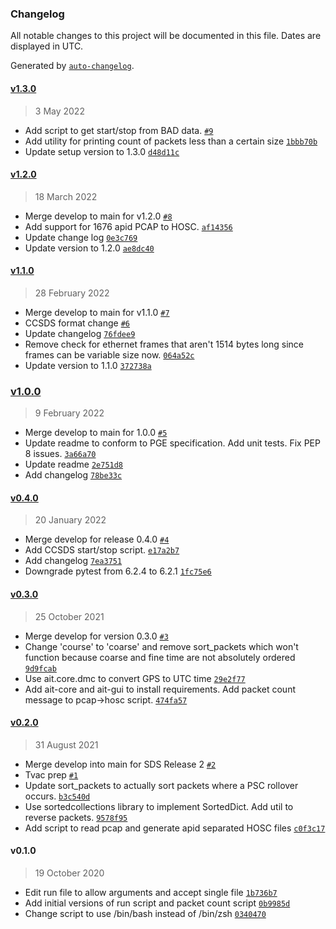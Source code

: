 ### Changelog

All notable changes to this project will be documented in this file. Dates are displayed in UTC.

Generated by [`auto-changelog`](https://github.com/CookPete/auto-changelog).

#### [v1.3.0](https://github.jpl.nasa.gov/emit-sds/emit-sds-l0/compare/v1.2.0...v1.3.0)

> 3 May 2022

- Add script to get start/stop from BAD data. [`#9`](https://github.jpl.nasa.gov/emit-sds/emit-sds-l0/pull/9)
- Add utility for printing count of packets less than a certain size [`1bbb70b`](https://github.jpl.nasa.gov/emit-sds/emit-sds-l0/commit/1bbb70bba490e82292250874a27ef17bb522af71)
- Update setup version to 1.3.0 [`d48d11c`](https://github.jpl.nasa.gov/emit-sds/emit-sds-l0/commit/d48d11cb65d6f73cceb559b61591cf5d6c94b731)

#### [v1.2.0](https://github.jpl.nasa.gov/emit-sds/emit-sds-l0/compare/v1.1.0...v1.2.0)

> 18 March 2022

- Merge develop to main for v1.2.0 [`#8`](https://github.jpl.nasa.gov/emit-sds/emit-sds-l0/pull/8)
- Add support for 1676 apid PCAP to HOSC. [`af14356`](https://github.jpl.nasa.gov/emit-sds/emit-sds-l0/commit/af14356aabc1c323c74f1a0e42a7c4b6fa213e8d)
- Update change log [`0e3c769`](https://github.jpl.nasa.gov/emit-sds/emit-sds-l0/commit/0e3c7698336841d7c36e7b3e3e57ee4c68f6a989)
- Update version to 1.2.0 [`ae8dc40`](https://github.jpl.nasa.gov/emit-sds/emit-sds-l0/commit/ae8dc4073a5ca6673f6e9d50310799288ca038d5)

#### [v1.1.0](https://github.jpl.nasa.gov/emit-sds/emit-sds-l0/compare/v1.0.0...v1.1.0)

> 28 February 2022

- Merge develop to main for v1.1.0 [`#7`](https://github.jpl.nasa.gov/emit-sds/emit-sds-l0/pull/7)
- CCSDS format change [`#6`](https://github.jpl.nasa.gov/emit-sds/emit-sds-l0/pull/6)
- Update changelog [`76fdee9`](https://github.jpl.nasa.gov/emit-sds/emit-sds-l0/commit/76fdee91341615a8efdbb134fee7e19c0ed44a83)
- Remove check for ethernet frames that aren't 1514 bytes long since frames can be variable size now. [`064a52c`](https://github.jpl.nasa.gov/emit-sds/emit-sds-l0/commit/064a52c3c316644ab678f99b4eabeac7fd42b64b)
- Update version to 1.1.0 [`372738a`](https://github.jpl.nasa.gov/emit-sds/emit-sds-l0/commit/372738afa7b9656aded38e2636e7c78a87112687)

### [v1.0.0](https://github.jpl.nasa.gov/emit-sds/emit-sds-l0/compare/v0.4.0...v1.0.0)

> 9 February 2022

- Merge develop to main for 1.0.0 [`#5`](https://github.jpl.nasa.gov/emit-sds/emit-sds-l0/pull/5)
- Update readme to conform to PGE specification. Add unit tests. Fix PEP 8 issues. [`3a66a70`](https://github.jpl.nasa.gov/emit-sds/emit-sds-l0/commit/3a66a70803ac1fdb987a8380085a454261129507)
- Update readme [`2e751d8`](https://github.jpl.nasa.gov/emit-sds/emit-sds-l0/commit/2e751d8548021917a26669f155633344ca831ccb)
- Add changelog [`78be33c`](https://github.jpl.nasa.gov/emit-sds/emit-sds-l0/commit/78be33cecc49816c98221312e5d457ca5de0b8da)

#### [v0.4.0](https://github.jpl.nasa.gov/emit-sds/emit-sds-l0/compare/v0.3.0...v0.4.0)

> 20 January 2022

- Merge develop for release 0.4.0 [`#4`](https://github.jpl.nasa.gov/emit-sds/emit-sds-l0/pull/4)
- Add CCSDS start/stop script. [`e17a2b7`](https://github.jpl.nasa.gov/emit-sds/emit-sds-l0/commit/e17a2b7ad199f17ceecd577767058d00bb3c293d)
- Add changelog [`7ea3751`](https://github.jpl.nasa.gov/emit-sds/emit-sds-l0/commit/7ea3751bc87915cdaceaf9d5538196681565675a)
- Downgrade pytest from 6.2.4 to 6.2.1 [`1fc75e6`](https://github.jpl.nasa.gov/emit-sds/emit-sds-l0/commit/1fc75e6551a6d06a87b17cb5da33bb17648a57df)

#### [v0.3.0](https://github.jpl.nasa.gov/emit-sds/emit-sds-l0/compare/v0.2.0...v0.3.0)

> 25 October 2021

- Merge develop for version 0.3.0 [`#3`](https://github.jpl.nasa.gov/emit-sds/emit-sds-l0/pull/3)
- Change 'course' to 'coarse' and remove sort_packets which won't function because coarse and fine time are not absolutely ordered [`9d9fcab`](https://github.jpl.nasa.gov/emit-sds/emit-sds-l0/commit/9d9fcab24c1ed712fd5f1e740a559bf6a382cac2)
- Use ait.core.dmc to convert GPS to UTC time [`29e2f77`](https://github.jpl.nasa.gov/emit-sds/emit-sds-l0/commit/29e2f7715b1de9bf89db9a4c8f06dc1f51b26556)
- Add ait-core and ait-gui to install requirements. Add packet count message to pcap-&gt;hosc script. [`474fa57`](https://github.jpl.nasa.gov/emit-sds/emit-sds-l0/commit/474fa576953a7d51d6a853454cae9a4deddc8a8e)

#### [v0.2.0](https://github.jpl.nasa.gov/emit-sds/emit-sds-l0/compare/v0.1.0...v0.2.0)

> 31 August 2021

- Merge develop into main for SDS Release 2 [`#2`](https://github.jpl.nasa.gov/emit-sds/emit-sds-l0/pull/2)
- Tvac prep [`#1`](https://github.jpl.nasa.gov/emit-sds/emit-sds-l0/pull/1)
- Update sort_packets to actually sort packets where a PSC rollover occurs. [`b3c540d`](https://github.jpl.nasa.gov/emit-sds/emit-sds-l0/commit/b3c540d1089d62481d65af0844fe999a958f5c7f)
- Use sortedcollections library to implement SortedDict. Add util to reverse packets. [`9578f95`](https://github.jpl.nasa.gov/emit-sds/emit-sds-l0/commit/9578f95440b30a70238164740d8164879b8e79ee)
- Add script to read pcap and generate apid separated HOSC files [`c0f3c17`](https://github.jpl.nasa.gov/emit-sds/emit-sds-l0/commit/c0f3c1722b3aa1ee0cb9754da469f6c4463e8c41)

#### v0.1.0

> 19 October 2020

- Edit run file to allow arguments and accept single file [`1b736b7`](https://github.jpl.nasa.gov/emit-sds/emit-sds-l0/commit/1b736b783e23110506e9e10b025f208bad1c88da)
- Add initial versions of run script and packet count script [`0b9985d`](https://github.jpl.nasa.gov/emit-sds/emit-sds-l0/commit/0b9985dfc68aa58719178de6eaf9ba67d49b607b)
- Change script to use /bin/bash instead of /bin/zsh [`0340470`](https://github.jpl.nasa.gov/emit-sds/emit-sds-l0/commit/034047093b46059f8dddd8b2cde80e8fc4dbbc26)
